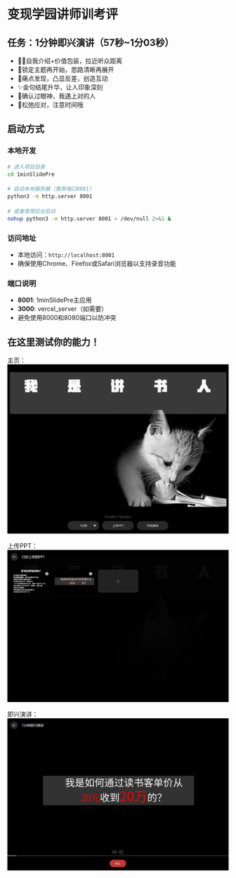 # 变现学园讲师训考评

## 任务：1分钟即兴演讲（57秒~1分03秒）
- 👨‍🏫自我介绍+价值包装，拉近听众距离
- 📌锁定主题再开始，思路清晰再展开
- 💢痛点发现，凸显反差，创造互动
- ✨金句结尾升华，让人印象深刻
- 👀确认过眼神，我遇上对的人
- 💬松弛应对，注意时间哦

## 启动方式

### 本地开发
```bash
# 进入项目目录
cd 1minSlidePre

# 启动本地服务器（推荐端口8001）
python3 -m http.server 8001

# 或者使用后台启动
nohup python3 -m http.server 8001 > /dev/null 2>&1 &
```

### 访问地址
- 本地访问：`http://localhost:8001`
- 确保使用Chrome、Firefox或Safari浏览器以支持录音功能

### 端口说明
- **8001**: 1minSlidePre主应用
- **3000**: vercel_server（如需要）
- 避免使用8000和8080端口以防冲突

## 在这里测试你的能力！

主页：
![主页](assets/readme/homepage.png)

上传PPT：
![上传PPT](assets/readme/upload_ppt.png)

即兴演讲：
![即兴演讲](assets/readme/presentation.png)

